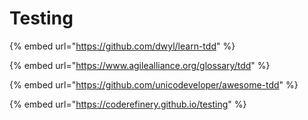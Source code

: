 # Testing

{% embed url="https://github.com/dwyl/learn-tdd" %}

{% embed url="https://www.agilealliance.org/glossary/tdd" %}

{% embed url="https://github.com/unicodeveloper/awesome-tdd" %}

{% embed url="https://coderefinery.github.io/testing" %}
